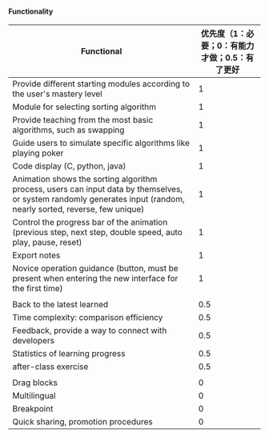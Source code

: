 

#### Functionality

| **Functional**| **优先度（1：必要；0：有能力才做；0.5：有了更好**|
| --------------| --------------------------|
|Provide different starting modules according to the user's mastery level|1|
|Module for selecting sorting algorithm|1|
|Provide teaching from the most basic algorithms, such as swapping|1|
|Guide users to simulate specific algorithms like playing poker|1|
|Code display (C, python, java)|1|
|Animation shows the sorting algorithm process, users can input data by themselves, or system randomly generates input (random, nearly sorted, reverse, few unique)|1|
|Control the progress bar of the animation (previous step, next step, double speed, auto play, pause, reset)|1|
|Export notes|1|
|Novice operation guidance (button, must be present when entering the new interface for the first time)|1|
|||
|Back to the latest learned|0.5|
|Time complexity: comparison efficiency|0.5|
|Feedback, provide a way to connect with developers|0.5|
|Statistics of learning progress|0.5|
|after-class exercise|0.5|
|||
|Drag blocks|0|
|Multilingual|0|
|Breakpoint|0|
|Quick sharing, promotion procedures|0|



